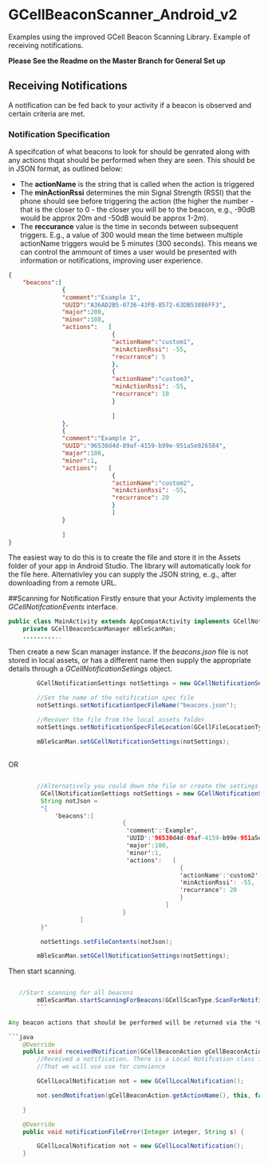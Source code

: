 # GCellBeaconScanner_Android_v2
Examples using the improved GCell Beacon Scanning Library. Example of receiving notifications.

**Please See the Readme on the Master Branch for General Set up**

## Receiving Notifications

A notification can be fed back to your activity if a beacon is observed and certain criteria are met.

### Notification Specification

A specifcation of what beacons to look for should be genrated along with any actions thqat should be performed when they are seen. This should be in JSON format, as outlined below:
* The **actionName** is the string that is called when the action is triggered
* The **minActionRssi** determines the min Signal Strength (RSSI) that the phone should see before triggering the action (the higher the number - that is the closer to 0 - the closer you will be to the beacon, e.g., -90dB would be approx 20m and -50dB would be approx 1-2m). 
* The **reccurance** value is the time in seconds between subsequent triggers. E.g., a value of 300 would mean the time between multiple actionName triggers would be 5 minutes (300 seconds). This means we can control the ammount of times a user would be presented with information or notifications, improving user experience. 

```json
{
    "beacons":[
               {
               "comment":"Example 1",
               "UUID":"A36AD2B5-0736-43FB-8572-63DB53886FF3",
               "major":200,
               "minor":108,
               "actions":   [
                             {
                             "actionName":"custom1",
                             "minActionRssi": -55,
                             "recurrance": 5
                             },
                             {
                             "actionName":"custom3",
                             "minActionRssi": -55,
                             "recurrance": 10
                             }
                             
                             ]
               },
               {
               "comment":"Example 2",
               "UUID":"96530d4d-09af-4159-b99e-951a5e826584",
               "major":100,
               "minor":1,
               "actions":   [
                             {
                             "actionName":"custom2",
                             "minActionRssi": -55,
                             "recurrance": 20
                             }
                             ]
               }
               
               ]
}
```

The easiest way to do this is to create the file and store it in the Assets folder of your app in Android Studio. The library will automatically look for the file here.
Alternativley you can supply the JSON string, e..g., after downloading from a remote URL. 

##Scanning for Notification
Firstly ensure that your Activity implements the *GCellNotifcationEvents* interface.

```java
public class MainActivity extends AppCompatActivity implements GCellNotificationEvents{
    private GCellBeaconScanManager mBleScanMan;
    ...........
```

Then create a new Scan manager instance. If the *beacons.json* file is not stored in local assets, or has a different name then supply the appropriate details through a *GCellNotificationSetiings* object.

```java
        GCellNotificationSettings notSettings = new GCellNotificationSettings();

        //Set the name of the notification spec file
        notSettings.setNotificationSpecFileName("beacons.json");

        //Recover the file from the local assets folder
        notSettings.setNotificationSpecFileLocation(GCellFileLocationTypes.assets);
        
        mBleScanMan.setGCellNotificationSettings(notSettings);
        
```
OR
        
```java

        //Alternatively you could down the file or create the settings locally and send the JSON as a string
         GCellNotificationSettings notSettings = new GCellNotificationSettings();
         String notJson =
         "{
             'beacons':[
                                {
                                 'comment':'Example',
                                 'UUID':'96530d4d-09af-4159-b99e-951a5e826584',
                                 'major':100,
                                 'minor':1,
                                 'actions':   [
                                                {
                                                'actionName':'custom2',
                                                'minActionRssi': -55,
                                                'recurrance': 20
                                                }
                                            ]
                                }
                    ]
         }"

         notSettings.setFileContents(notJson);

        mBleScanMan.setGCellNotificationSettings(notSettings);

```
Then start scanning.
```java

   //Start scanning for all beacons
        mBleScanMan.startScanningForBeacons(GCellScanType.ScanForNotifications);
        ```
        
Any beacon actions that should be performed will be returned via the *GCellNotificationEvents* interface. You can handle this however you want. Here we deliver A local notification using GCellNotification - this is just a convience wrapper around the standard Android Wrapper.

```java
    @Override
    public void receivedNotification(GCellBeaconAction gCellBeaconAction) {
        //Received a notification. There is a Local Notifcation class in the library
        //That we will use use for convience

        GCellLocalNotification not = new GCellLocalNotification();

        not.sendNotifcation(gCellBeaconAction.getActionName(), this, false);

    }

    @Override
    public void notificationFileError(Integer integer, String s) {

        GCellLocalNotification not = new GCellLocalNotification();
    }

```
        
